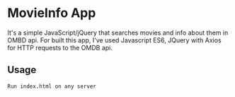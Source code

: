 # MovieInfo App

It's a simple JavaScript/jQuery that searches movies and info about them in OMBD api.
For built this app, I've used Javascript ES6, JQuery with Axios for HTTP requests to the OMDB api.


## Usage

```bash
Run index.html on any server
```